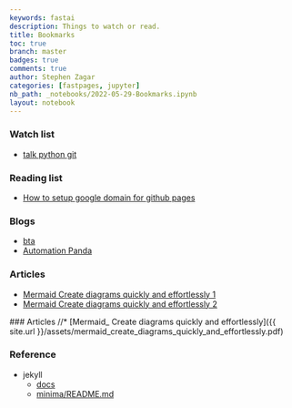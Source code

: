 ```yaml
---
keywords: fastai
description: Things to watch or read.
title: Bookmarks
toc: true
branch: master
badges: true
comments: true
author: Stephen Zagar
categories: [fastpages, jupyter]
nb_path: _notebooks/2022-05-29-Bookmarks.ipynb
layout: notebook
---
```


<!--
#################################################
### THIS FILE WAS AUTOGENERATED! DO NOT EDIT! ###
#################################################
# file to edit: _notebooks/2022-05-29-Bookmarks.ipynb
-->

<div class="container" id="notebook-container">
        
<div class="cell border-box-sizing text_cell rendered"><div class="inner_cell">
<div class="text_cell_render border-box-sizing rendered_html">
<h3 id="Watch-list">Watch list<a class="anchor-link" href="#Watch-list"> </a></h3><ul>
<li><a href="https://www.youtube.com/watch?v=7sxUu-tYcIA">talk python git</a></li>
</ul>

</div>
</div>
</div>
<div class="cell border-box-sizing text_cell rendered"><div class="inner_cell">
<div class="text_cell_render border-box-sizing rendered_html">
<h3 id="Reading-list">Reading list<a class="anchor-link" href="#Reading-list"> </a></h3><ul>
<li><a href="https://dev.to/trentyang/how-to-setup-google-domain-for-github-pages-1p58">How to setup google domain for github pages</a></li>
</ul>

</div>
</div>
</div>
<div class="cell border-box-sizing text_cell rendered"><div class="inner_cell">
<div class="text_cell_render border-box-sizing rendered_html">
<h3 id="Blogs">Blogs<a class="anchor-link" href="#Blogs"> </a></h3><ul>
<li><a href="https://community.bettertraderacademy.com/home">bta</a></li>
<li><a href="https://automationpanda.com/">Automation Panda</a></li>
</ul>

</div>
</div>
</div>
<div class="cell border-box-sizing text_cell rendered"><div class="inner_cell">
<div class="text_cell_render border-box-sizing rendered_html">
<h3 id="Articles">Articles<a class="anchor-link" href="#Articles"> </a></h3><ul>
<li><a href="pdfs/mermaid_create_diagrams_quickly_and_effortlessly.pdf">Mermaid Create diagrams quickly and effortlessly 1</a></li>
<li><a href="https://szagar.github.io/assets/pdfs/mermaid_create_diagrams_quickly_and_effortlessly.pdf">Mermaid Create diagrams quickly and effortlessly 2</a></li>
</ul>

</div>
</div>
</div>### Articles
//* [Mermaid_ Create diagrams quickly and effortlessly]({{ site.url }}/assets/mermaid_create_diagrams_quickly_and_effortlessly.pdf)

<div class="cell border-box-sizing text_cell rendered"><div class="inner_cell">
<div class="text_cell_render border-box-sizing rendered_html">
<h3 id="Reference">Reference<a class="anchor-link" href="#Reference"> </a></h3><ul>
<li>jekyll<ul>
<li><a href="https://jekyllrb.com/docs/">docs</a></li>
<li><a href="https://github.com/jekyll/minima/blob/master/README.md">minima/README.md</a></li>
</ul>
</li>
</ul>

</div>
</div>
</div>
</div>
 

